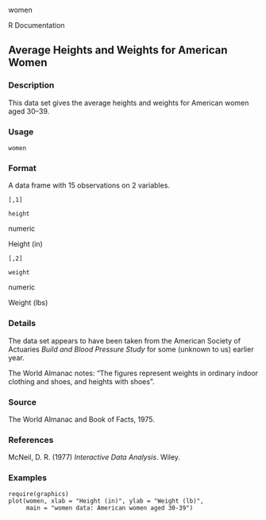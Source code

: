 women

R Documentation

## Average Heights and Weights for American Women

### Description

This data set gives the average heights and weights for American women aged
30–39.

### Usage

    women

### Format

A data frame with 15 observations on 2 variables.

`[,1]`

`height`

numeric

Height (in)

`[,2]`

`weight`

numeric

Weight (lbs)

### Details

The data set appears to have been taken from the American Society of Actuaries
_Build and Blood Pressure Study_ for some (unknown to us) earlier year.

The World Almanac notes: “The figures represent weights in ordinary indoor
clothing and shoes, and heights with shoes”.

### Source

The World Almanac and Book of Facts, 1975.

### References

McNeil, D. R. (1977) _Interactive Data Analysis_. Wiley.

### Examples

    
    require(graphics)
    plot(women, xlab = "Height (in)", ylab = "Weight (lb)",
         main = "women data: American women aged 30-39")

